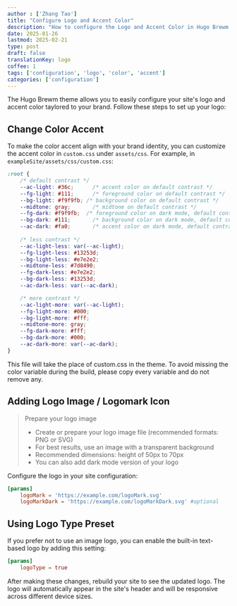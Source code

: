 ```yaml
---
author : ['Zhang Tao']
title: "Configure Logo and Accent Color"
description: "How to configure the Logo and Accent Color in Hugo Brewm theme"
date: 2025-01-26
lastmod: 2025-02-21
type: post
draft: false
translationKey: logo
coffee: 1
tags: ['configuration', 'logo', 'color', 'accent']
categories: ['configuration']
---
```


The Hugo Brewm theme allows you to easily configure your site's logo and accent color taylored to your brand. Follow these steps to set up your logo:

## Change Color Accent

To make the color accent align with your brand identity, you can customize the accent color in `custom.css` under `assets/css`.
For example, in `exampleSite/assets/css/custom.css`:

```css
:root {
    /* default contrast */
    --ac-light: #36c;      /* accent color on default contrast */
    --fg-light: #111;      /* foreground color on default contrast */
    --bg-light: #f9f9fb; /* background color on default contrast */
    --midtone: gray;       /* midtone on default contrast */
    --fg-dark: #f9f9fb;  /* foreground color on dark mode, default contrast */
    --bg-dark: #111;       /* background color on dark mode, default contrast */
    --ac-dark: #fa0;       /* accent color on dark mode, default contrast */
    
    /* less contrast */
    --ac-light-less: var(--ac-light);
    --fg-light-less: #13253d;
    --bg-light-less: #e7e2e2; 
    --midtone-less: #7d8490;
    --fg-dark-less: #e7e2e2;
    --bg-dark-less: #13253d;
    --ac-dark-less: var(--ac-dark);

    /* more contrast */
    --ac-light-more: var(--ac-light);
    --fg-light-more: #000;
    --bg-light-more: #fff;
    --midtone-more: gray;
    --fg-dark-more: #fff;
    --bg-dark-more: #000;
    --ac-dark-more: var(--ac-dark);
}
```

This file will take the place of custom.css in the theme. To avoid missing the color variable during the build, please copy every variable and do not remove any.

## Adding Logo Image / Logomark Icon

> Prepare your logo image
>
> - Create or prepare your logo image file (recommended formats: PNG or SVG)
> - For best results, use an image with a transparent background
> - Recommended dimensions: height of 50px to 70px
> - You can also add dark mode version of your logo

Configure the logo in your site configuration:

```toml
[params]
    logoMark = 'https://example.com/logoMark.svg' 
    logoMarkDark = 'https://example.com/logoMarkDark.svg' #optional
```

## Using Logo Type Preset

If you prefer not to use an image logo, you can enable the built-in text-based logo by adding this setting:

```toml
[params]
    logoType = true
```

After making these changes, rebuild your site to see the updated logo. The logo will automatically appear in the site's header and will be responsive across different device sizes.